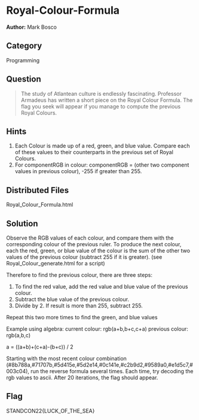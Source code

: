 # Royal-Colour-Formula

**Author:** Mark Bosco

## Category

Programming

## Question
> The study of Atlantean culture is endlessly fascinating. Professor Armadeus has written a short piece on the Royal Colour Formula.
> The flag you seek will appear if you manage to compute the previous Royal Colours.

## Hints

1. Each Colour is made up of a red, green, and blue value. Compare each of these values to their counterparts in the previous set of Royal Colours.
2. For componentRGB in colour: componentRGB = (other two component values in previous colour), -255 if greater than 255. 

## Distributed Files

Royal_Colour_Formula.html

## Solution
Observe the RGB values of each colour, and compare them with the corresponding colour of the previous ruler. 
To produce the next colour, each the red, green, or blue value of the colour is the sum of the other two values of the previous colour (subtract 255 if it is greater).
(see Royal_Colour_generate.html for a script)

Therefore to find the previous colour, there are three steps:
1. To find the red value, add the red value and blue value of the previous colour.
2. Subtract the blue value of the previous colour.
3. Divide by 2. If result is more than 255, subtract 255.

Repeat this two more times to find the green, and blue values

Example using algebra:
current colour: rgb(a+b,b+c,c+a)
previous colour: rgb(a,b,c)

a = ((a+b)+(c+a)-(b+c)) / 2

Starting with the most recent colour combination (#8b788a,#71707b,#5d415e,#5d2e14,#0c141e,#c2b9d2,#9589a0,#e1d5c7,#003c04), run the reverse formula several times. Each time, try decoding the rgb values to ascii.
After 20 iterations, the flag should appear.

## Flag
STANDCON22{LUCK_OF_THE_SEA}
